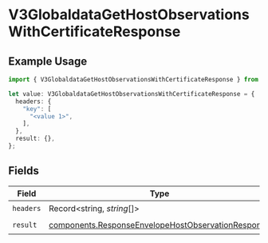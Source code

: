 # V3GlobaldataGetHostObservationsWithCertificateResponse

## Example Usage

```typescript
import { V3GlobaldataGetHostObservationsWithCertificateResponse } from "@censys/platform-sdk/models/operations";

let value: V3GlobaldataGetHostObservationsWithCertificateResponse = {
  headers: {
    "key": [
      "<value 1>",
    ],
  },
  result: {},
};
```

## Fields

| Field                                                                                                                    | Type                                                                                                                     | Required                                                                                                                 | Description                                                                                                              |
| ------------------------------------------------------------------------------------------------------------------------ | ------------------------------------------------------------------------------------------------------------------------ | ------------------------------------------------------------------------------------------------------------------------ | ------------------------------------------------------------------------------------------------------------------------ |
| `headers`                                                                                                                | Record<string, *string*[]>                                                                                               | :heavy_check_mark:                                                                                                       | N/A                                                                                                                      |
| `result`                                                                                                                 | [components.ResponseEnvelopeHostObservationResponse](../../models/components/responseenvelopehostobservationresponse.md) | :heavy_check_mark:                                                                                                       | N/A                                                                                                                      |